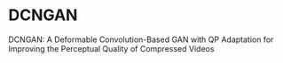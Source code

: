 # DCNGAN
 DCNGAN: A Deformable Convolution-Based GAN with QP Adaptation for Improving the Perceptual Quality of Compressed Videos
